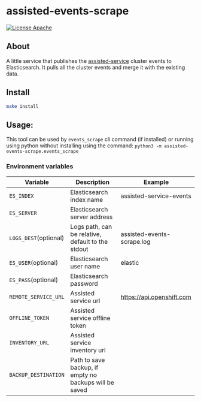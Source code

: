# assisted-events-scrape

[![License Apache](https://img.shields.io/github/license/openshift/assisted-service)](https://opensource.org/licenses/Apache-2.0)

## About
A little service that publishes the [assisted-service](https://github.com/openshift/assisted-service) cluster events to Elasticsearch.
It pulls all the cluster events and merge it with the existing data.

## Install
```bash
make install 
```


## Usage:
This tool can be used by `events_scrape` cli command (if installed) or running using python without installing  using the command: `python3 -m assisted-events-scrape.events_scrape` 

### Environment variables
| Variable    |  Description   | Example    |
| --- | --- | --- |
| `ES_INDEX`            | Elasticsearch index name | assisted-service-events |
| `ES_SERVER`           | Elasticsearch server address |  |
| `LOGS_DEST`(optional) | Logs path, can be relative, default to the stdout | assisted-events-scrape.log |
| `ES_USER`(optional)   | Elasticsearch user name | elastic |
| `ES_PASS`(optional)   | Elasticsearch password  |  |
| `REMOTE_SERVICE_URL`  | Assisted service url  | https://api.openshift.com |
| `OFFLINE_TOKEN`       | Assisted service offline token  | |
| `INVENTORY_URL`       | Assisted service inventory url  | |
| `BACKUP_DESTINATION`  | Path to save backup, if empty no backups will be saved  | |
